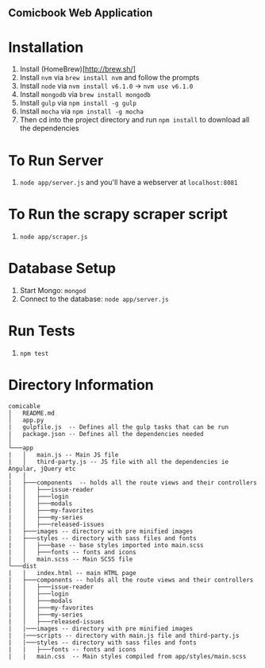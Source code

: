 ## Comicbook Web Application

# Installation
1. Install (HomeBrew)[http://brew.sh/]
2. Install `nvm` via `brew install nvm` and follow the prompts
3. Install `node` via `nvm install v6.1.0` -> `nvm use v6.1.0`
4. Install `mongodb` via `brew install mongodb`
5. Install `gulp` via `npm install -g gulp`
6. Install `mocha` via `npm install -g mocha`
7. Then cd into the project directory and run `npm install` to download all the dependencies

# To Run Server
1. `node app/server.js` and you'll have a webserver at `localhost:8081`

# To Run the scrapy scraper script
1. `node app/scraper.js`

# Database Setup
1. Start Mongo: `mongod`
2. Connect to the database: `node app/server.js`

# Run Tests
1. `npm test`

# Directory Information
```
comicable
│   README.md
│   app.py
|   gulpfile.js  -- Defines all the gulp tasks that can be run
|   package.json -- Defines all the dependencies needed
│
└───app
|   │   main.js -- Main JS file
|   │   third-party.js -- JS file with all the dependencies ie Angular, jQuery etc
|   │
|   ├───components  -- holds all the route views and their controllers
|   │   ├───issue-reader
|   │   ├───login
|   │   ├───modals
|   │   ├───my-favorites
|   │   ├───my-series
|   │   ├───released-issues
|   ├───images -- directory with pre minified images
|   ├───styles -- directory with sass files and fonts
|   │   ├───base -- base styles imported into main.scss
|   │   ├───fonts -- fonts and icons
|   │   main.scss -- Main SCSS file
└───dist
|   |   index.html -- main HTML page
|   ├───components -- holds all the route views and their controllers
|   │   ├───issue-reader
|   │   ├───login
|   │   ├───modals
|   │   ├───my-favorites
|   │   ├───my-series
|   │   ├───released-issues
|   |───images -- directory with pre minified images
|   |───scripts -- directory with main.js file and third-party.js
|   |───styles -- directory with sass files and fonts
|   |   ├───fonts -- fonts and icons
|   |   main.css  -- Main styles compiled from app/styles/main.scss
```
